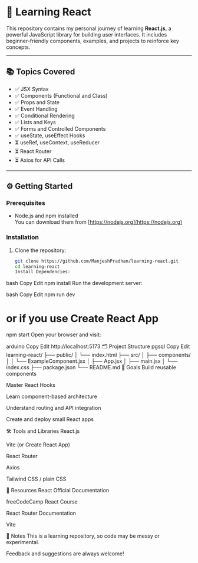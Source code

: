 # 🚀 Learning React

This repository contains my personal journey of learning **React.js**, a powerful JavaScript library for building user interfaces. It includes beginner-friendly components, examples, and projects to reinforce key concepts.

---

## 📚 Topics Covered

- ✅ JSX Syntax
- ✅ Components (Functional and Class)
- ✅ Props and State
- ✅ Event Handling
- ✅ Conditional Rendering
- ✅ Lists and Keys
- ✅ Forms and Controlled Components
- ✅ useState, useEffect Hooks
- ⏳ useRef, useContext, useReducer
- ⏳ React Router
- ⏳ Axios for API Calls

---

## ⚙️ Getting Started

### Prerequisites

- Node.js and npm installed  
  You can download them from [https://nodejs.org](https://nodejs.org)

### Installation

1. Clone the repository:
   ```bash
   git clone https://github.com/ManjeshPradhan/learning-react.git
   cd learning-react
   Install Dependencies:
   ```

bash
Copy
Edit
npm install
Run the development server:

bash
Copy
Edit
npm run dev

# or if you use Create React App

npm start
Open your browser and visit:

arduino
Copy
Edit
http://localhost:5173
🗂 Project Structure
pgsql
Copy
Edit
learning-react/
├── public/
│ └── index.html
├── src/
│ ├── components/
│ │ └── ExampleComponent.jsx
│ ├── App.jsx
│ ├── main.jsx
│ └── index.css
├── package.json
└── README.md
🎯 Goals
Build reusable components

Master React Hooks

Learn component-based architecture

Understand routing and API integration

Create and deploy small React apps

🛠️ Tools and Libraries
React.js

Vite (or Create React App)

React Router

Axios

Tailwind CSS / plain CSS

🧠 Resources
React Official Documentation

freeCodeCamp React Course

React Router Documentation

Vite

📌 Notes
This is a learning repository, so code may be messy or experimental.

Feedback and suggestions are always welcome!
